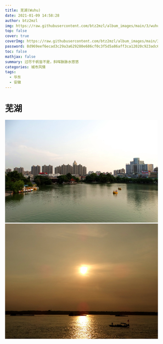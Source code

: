 ```yaml
---
title: 芜湖(Wuhu)
date: 2021-01-09 14:58:28
author: btz2mzl
img: https://raw.githubusercontent.com/btz2mzl/album_images/main/3/wuhu_1.jpg
top: false
cover: true
coverImg: https://raw.githubusercontent.com/btz2mzl/album_images/main/3/wuhu_1.jpg
password: 8d969eef6ecad3c29a3a629280e686cf0c3f5d5a86aff3ca12020c923adc6c92
toc: false
mathjax: false
summary: 过尽千帆皆不是，斜晖脉脉水悠悠
categories: 城市风情
tags:
  - 华东
  - 安徽
---
```

# 芜湖
![黄昏中的镜湖](https://raw.githubusercontent.com/btz2mzl/album_images/main/3/wuhu_1.jpg)
![“过尽千帆皆不是，斜晖脉脉水悠悠”](https://raw.githubusercontent.com/btz2mzl/album_images/main/3/wuhu_2.jpg)